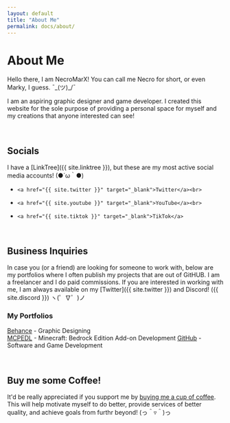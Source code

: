```yaml
---
layout: default
title: "About Me"
permalink: docs/about/
---
```

# About Me

Hello there, I am NecroMarX! You can call me Necro for short, or even Marky, I guess. ¯\_(ツ)_/¯

I am an aspiring graphic designer and game developer. I created this website for the sole purpose of providing a personal space for myself and my creations that anyone interested can see!

<br>

## Socials

I have a [LinkTree]({{ site.linktree }}), but these are my most active social media accounts! (●´ω｀●)
-     <a href="{{ site.twitter }}" target="_blank">Twitter</a><br>
-     <a href="{{ site.youtube }}" target="_blank">YouTube</a><br>
-     <a href="{{ site.tiktok }}" target="_blank">TikTok</a>

<br>

## Business Inquiries

In case you (or a friend) are looking for someone to work with, below are my portfolios where I often publish my projects that are out of GitHUB. I am a freelancer and I do paid commissions. If you are interested in working with me, I am always available on my [Twitter]({{ site.twitter }}) and Discord! ({{ site.discord }}) ヽ(゜∇゜)ノ


### My Portfolios
<a href="{{ site.behance }}" target="_blank">Behance</a> - Graphic Designing<br>
<a href="{{ site.mcpedl }}" target="_blank">MCPEDL</a> - Minecraft: Bedrock Edition Add-on Development
<a href="{{ site.github }}" target="_blank">GitHub</a> - Software and Game Development

<br>

## Buy me some Coffee!

It'd be really appreciated if you support me by <a href="{{ site.kofi }}" target="_blank">buying me a cup of coffee</a>. This will help motivate myself to do better, provide services of better quality, and achieve goals from furthr beyond! (っ＾▿＾)っ
